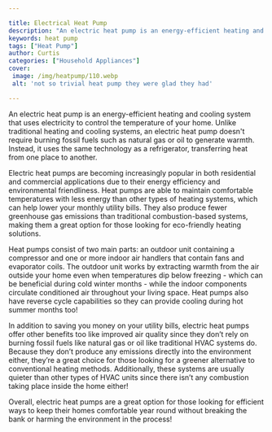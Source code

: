 ```yaml
---

title: Electrical Heat Pump
description: "An electric heat pump is an energy-efficient heating and cooling system that uses electricity to control the temperature of your h...take a moment to check it out "
keywords: heat pump
tags: ["Heat Pump"]
author: Curtis
categories: ["Household Appliances"]
cover: 
 image: /img/heatpump/110.webp
 alt: 'not so trivial heat pump they were glad they had'

---
```


An electric heat pump is an energy-efficient heating and cooling system that uses electricity to control the temperature of your home. Unlike traditional heating and cooling systems, an electric heat pump doesn't require burning fossil fuels such as natural gas or oil to generate warmth. Instead, it uses the same technology as a refrigerator, transferring heat from one place to another.

Electric heat pumps are becoming increasingly popular in both residential and commercial applications due to their energy efficiency and environmental friendliness. Heat pumps are able to maintain comfortable temperatures with less energy than other types of heating systems, which can help lower your monthly utility bills. They also produce fewer greenhouse gas emissions than traditional combustion-based systems, making them a great option for those looking for eco-friendly heating solutions.

Heat pumps consist of two main parts: an outdoor unit containing a compressor and one or more indoor air handlers that contain fans and evaporator coils. The outdoor unit works by extracting warmth from the air outside your home even when temperatures dip below freezing - which can be beneficial during cold winter months - while the indoor components circulate conditioned air throughout your living space. Heat pumps also have reverse cycle capabilities so they can provide cooling during hot summer months too!

In addition to saving you money on your utility bills, electric heat pumps offer other benefits too like improved air quality since they don’t rely on burning fossil fuels like natural gas or oil like traditional HVAC systems do. Because they don’t produce any emissions directly into the environment either, they’re a great choice for those looking for a greener alternative to conventional heating methods. Additionally, these systems are usually quieter than other types of HVAC units since there isn’t any combustion taking place inside the home either! 

Overall, electric heat pumps are a great option for those looking for efficient ways to keep their homes comfortable year round without breaking the bank or harming the environment in the process!

